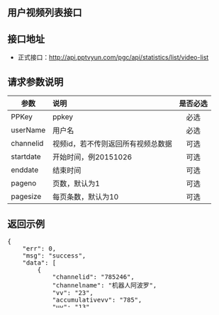 用户视频列表接口
----------

接口地址
----------
  * 正式接口：http://api.pptvyun.com/pgc/api/statistics/list/video-list

请求参数说明
----------
|  参数         |说明          |是否必选|
| ------------- |:-------------|:-----:|
| PPKey         | ppkey |必选|
| userName      | 用户名 |必选    |
| channelid      | 视频id，若不传则返回所有视频总数据 |可选    |
| startdate     | 开始时间，例20151026  |可选    |
| enddate       | 结束时间 |可选    |
| pageno      | 页数，默认为1 |可选    |
| pagesize      | 每页条数，默认为10 |可选    |

返回示例
----------
<pre>
{
    "err": 0,
    "msg": "success",
    "data": [
        {
            "channelid": "785246",
            "channelname": "机器人阿波罗",
            "vv": "23",
            "accumulativevv": "785",
            "uv": "13",
            "accumulativeuv": "562",
            "pwt": "246",
            "accumulativepwt": "785246",
            "income": "50.2",
            "accumulativeincome": "532"
        },
        {
            "channelid": "785247",
            "channelname": "机器人阿波罗",
            "vv": "23",
            "accumulativevv": "785",
            "uv": "13",
            "accumulativeuv": "562",
            "pwt": "246",
            "accumulativepwt": "785246",
            "income": "50.2",
            "accumulativeincome": "532"
        }
    ],
    "totalnum": 50
}
</pre>

返回结果说明
----------
<pre>
...

用到的pgc接口：
5.55	视频播放排行接口（客户端）
</pre>